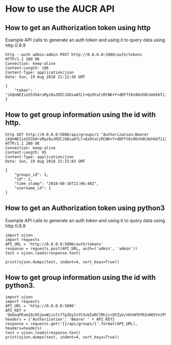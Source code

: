 # How to use the AUCR API



## How to get an Authorization token using http
Example API calls to generate an auth token and using it to query data using http 0.9.9

    http --auth admin:admin POST http://0.0.0.0:5000/auth/tokens
    HTTP/1.1 200 OK
    Connection: keep-alive
    Content-Length: 106
    Content-Type: application/json
    Date: Sun, 19 Aug 2018 21:12:36 GMT
    
    {
        "token": "ikQnNEIieS535ArsMyz8uJMZCJGDsaATLl+QzOtxCzRCNK+Y+dDFft8s9Ovh0CdehkbTi1Z8iVQTgNPTVKCUSg=="
    }


## How to get group information using the id with http.
    
    http GET http://0.0.0.0:5000/api/groups/1 "Authorization:Bearer ikQnNEIieS535ArsMyz8uJMZCJGDsaATLl+QzOtxCzRCNK+Y+dDFft8s9Ovh0CdehkbTi1Z8iVQTgNPTVKCUSg=="
    HTTP/1.1 200 OK
    Connection: keep-alive
    Content-Length: 95
    Content-Type: application/json
    Date: Sun, 19 Aug 2018 21:15:03 GMT
    
    {
        "groups_id": 1,
        "id": 1,
        "time_stamp": "2018-08-16T22:06:40Z",
        "username_id": 1
    }


## How to get an Authorization token using python3
Example API calls to generate an auth token and using it to query data using http 0.9.9

    import ujson
    import requests
    API_URL = 'http://0.0.0.0:5000/auth/tokens'
    response = requests.post(API_URL, auth=('admin', 'admin'))
    test = ujson.loads(response.text)
    
    print(ujson.dumps(test, indent=4, sort_keys=True))

## How to get group information using the id with python3.
    
    import ujson
    import requests
    API_URL = 'http://0.0.0.0:5000'
    API_KEY = 'QeboqPEom18c9SjwvWjin7c77pZbyIsYCXvbIaRClMnji+QYZyU/nOYmFDYRInN03YnJP9Up3lEEBCG2n8Eazg=='
    headers = {'Authorization': 'Bearer ' + API_KEY}
    response = requests.get('{}/api/groups/1'.format(API_URL), headers=headers)
    test = ujson.loads(response.text)
    print(ujson.dumps(test, indent=4, sort_keys=True))

